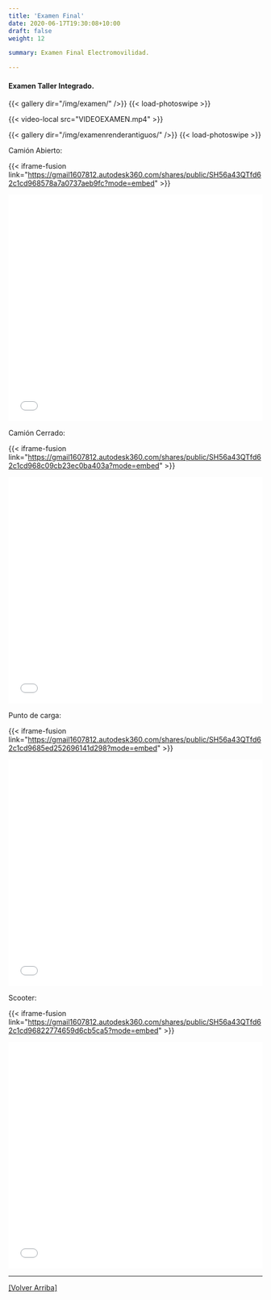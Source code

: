 ```yaml
---
title: 'Examen Final'
date: 2020-06-17T19:30:08+10:00
draft: false
weight: 12

summary: Examen Final Electromovilidad.

---
```

#### <a name="top"></a>Examen Taller Integrado.

{{< gallery dir="/img/examen/" />}} {{< load-photoswipe >}}

{{< video-local src="VIDEOEXAMEN.mp4" >}}

{{< gallery dir="/img/examenrenderantiguos/" />}} {{< load-photoswipe >}}

Camión Abierto:

{{< iframe-fusion link="https://gmail1607812.autodesk360.com/shares/public/SH56a43QTfd62c1cd968578a7a0737aeb9fc?mode=embed" >}}

<div>
    <iframe 
    src='{{ index .Params "link" }}'
    width="100%" 
    height="450" 
    allowfullscreen="true" 
    webkitallowfullscreen="true" 
    mozallowfullscreen="true"  
    frameborder="0">
    </iframe>    
</div>

Camión Cerrado:

{{< iframe-fusion link="https://gmail1607812.autodesk360.com/shares/public/SH56a43QTfd62c1cd968c09cb23ec0ba403a?mode=embed" >}}

<div>
    <iframe 
    src='{{ index .Params "link" }}'
    width="100%" 
    height="450" 
    allowfullscreen="true" 
    webkitallowfullscreen="true" 
    mozallowfullscreen="true"  
    frameborder="0">
    </iframe>    
</div>

Punto de carga: 

{{< iframe-fusion link="https://gmail1607812.autodesk360.com/shares/public/SH56a43QTfd62c1cd9685ed252696141d298?mode=embed" >}}

<div>
    <iframe 
    src='{{ index .Params "link" }}'
    width="100%" 
    height="450" 
    allowfullscreen="true" 
    webkitallowfullscreen="true" 
    mozallowfullscreen="true"  
    frameborder="0">
    </iframe>    
</div>

Scooter:

{{< iframe-fusion link="https://gmail1607812.autodesk360.com/shares/public/SH56a43QTfd62c1cd96822774659d6cb5ca5?mode=embed" >}}

<div>
    <iframe 
    src='{{ index .Params "link" }}'
    width="100%" 
    height="450" 
    allowfullscreen="true" 
    webkitallowfullscreen="true" 
    mozallowfullscreen="true"  
    frameborder="0">
    </iframe>    
</div>



---

[[Volver Arriba]](#top)
